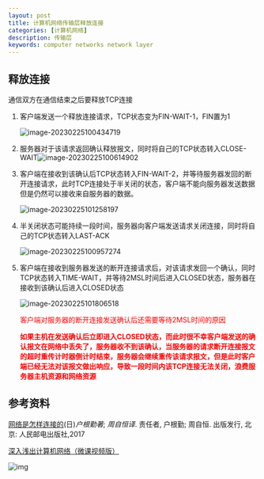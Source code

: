 ```yaml
---
layout: post
title: 计算机网络传输层释放连接
categories: [计算机网络]
description: 传输层
keywords: computer networks network layer 
---
```


## 释放连接

通信双方在通信结束之后要释放TCP连接

1. 客户端发送一个释放连接请求，TCP状态变为FIN-WAIT-1，FIN置为1

   ![image-20230225100434719](https://wendaocsmaster.github.io/images/blog/image-20230225100434719.png)

2. 服务器对于该请求返回确认释放报文，同时将自己的TCP状态转入CLOSE-WAIT![image-20230225100614902](https://wendaocsmaster.github.io/images/blog/image-20230225100614902.png)

3. 客户端在接收到该确认后TCP状态转入FIN-WAIT-2，并等待服务器发回的断开连接请求，此时TCP连接处于半关闭的状态，客户端不能向服务器发送数据但是仍然可以接收来自服务器的数据。

   ![image-20230225101258197](https://wendaocsmaster.github.io/images/blog/image-20230225101258197.png)

4. 半关闭状态可能持续一段时间，服务器向客户端发送请求关闭连接，同时将自己的TCP状态转入LAST-ACK

   ![image-20230225100957274](https://wendaocsmaster.github.io/images/blog/image-20230225100957274.png)

5. 客户端在接收到服务器发送的断开连接请求后，对该请求发回一个确认，同时TCP状态转入TIME-WAIT，并等待2MSL时间后进入CLOSED状态，服务器在接收到该确认后进入CLOSED状态

   ![image-20230225101806518](https://wendaocsmaster.github.io/images/blog/image-20230225101806518.png)

   <font color = red>客户端对服务器的断开连接发送确认后还需要等待2MSL时间的原因</font>

   **<font color = red>如果主机在发送确认后立即进入CLOSED状态，而此时很不幸客户端发送的确认报文在网络中丢失了，服务器收不到该确认，当服务器的请求断开连接报文的超时重传计时器倒计时结束，服务器会继续重传该请求报文，但是此时客户端已经无法对该报文做出响应，导致一段时间内该TCP连接无法关闭，浪费服务器主机资源和网络资源</font>**

## 参考资料

[网络是怎样连接的](https://book.douban.com/subject/26941639/)(日)*户根勤著*; *周自恒译*. 责任者, 户根勤; 周自恒. 出版发行, 北京: 人民邮电出版社,2017

[深入浅出计算机网络（微课视频版）](http://www.tup.tsinghua.edu.cn/booksCenter/book_09342101.html)

![img](https://wendaocsmaster.github.io/images/blog/093421-01.jpg)
